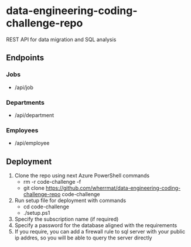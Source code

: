 # data-engineering-coding-challenge-repo
REST API for data migration and SQL analysis

## Endpoints

### Jobs
- /api/job

### Departments
- /api/department


### Employees
- /api/employee

## Deployment
1. Clone the repo using next Azure PowerShell commands
    - rm -r code-challenge -f
    - git clone https://github.com/wherrmat/data-engineering-coding-challenge-repo code-challenge
2. Run setup file for deployment with commands
    - cd code-challenge
    - ./setup.ps1
3. Specify the subscription name (if required)
4. Specify a password for the database aligned with the requirements
5. If you require, you can add a firewall rule to sql server with your public ip addres, so you will be able to query the server directly